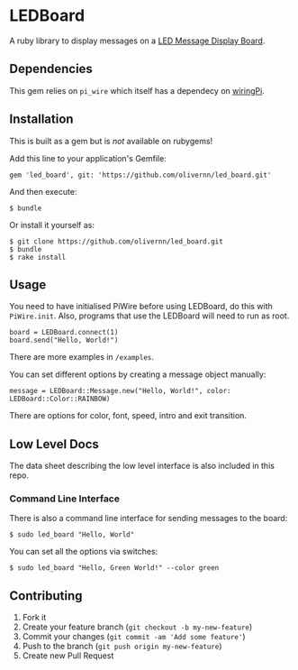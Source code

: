 # LEDBoard

A ruby library to display messages on a [LED Message Display Board](http://www.maplin.co.uk/colour-moving-message-sign-224480).

## Dependencies

This gem relies on `pi_wire` which itself has a dependecy on [wiringPi](http://wiringPi.com).

## Installation

This is built as a gem but is _not_ available on rubygems!

Add this line to your application's Gemfile:

    gem 'led_board', git: 'https://github.com/olivernn/led_board.git'

And then execute:

    $ bundle

Or install it yourself as:

    $ git clone https://github.com/olivernn/led_board.git
    $ bundle
    $ rake install

## Usage

You need to have initialised PiWire before using LEDBoard, do this with `PiWire.init`. Also, programs that use the LEDBoard will need to run as root.

    board = LEDBoard.connect(1)
    board.send("Hello, World!")

There are more examples in `/examples`.

You can set different options by creating a message object manually:

    message = LEDBoard::Message.new("Hello, World!", color: LEDBoard::Color::RAINBOW)

There are options for color, font, speed, intro and exit transition.

## Low Level Docs

The data sheet describing the low level interface is also included in this repo.

### Command Line Interface

There is also a command line interface for sending messages to the board:

    $ sudo led_board "Hello, World"

You can set all the options via switches:

    $ sudo led_board "Hello, Green World!" --color green

## Contributing

1. Fork it
2. Create your feature branch (`git checkout -b my-new-feature`)
3. Commit your changes (`git commit -am 'Add some feature'`)
4. Push to the branch (`git push origin my-new-feature`)
5. Create new Pull Request
